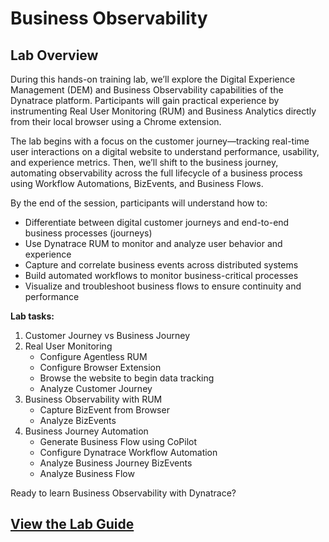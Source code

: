 # Business Observability

## Lab Overview

During this hands-on training lab, we’ll explore the Digital Experience Management (DEM) and Business Observability capabilities of the Dynatrace platform. Participants will gain practical experience by instrumenting Real User Monitoring (RUM) and Business Analytics directly from their local browser using a Chrome extension.

The lab begins with a focus on the customer journey—tracking real-time user interactions on a digital website to understand performance, usability, and experience metrics. Then, we’ll shift to the business journey, automating observability across the full lifecycle of a business process using Workflow Automations, BizEvents, and Business Flows.

By the end of the session, participants will understand how to:

- Differentiate between digital customer journeys and end-to-end business processes (journeys)
- Use Dynatrace RUM to monitor and analyze user behavior and experience
- Capture and correlate business events across distributed systems
- Build automated workflows to monitor business-critical processes
- Visualize and troubleshoot business flows to ensure continuity and performance

**Lab tasks:**

1. Customer Journey vs Business Journey
2. Real User Monitoring
    - Configure Agentless RUM
    - Configure Browser Extension
    - Browse the website to begin data tracking
    - Analyze Customer Journey
3. Business Observability with RUM
    - Capture BizEvent from Browser
    - Analyze BizEvents
4. Business Journey Automation
    - Generate Business Flow using CoPilot
    - Configure Dynatrace Workflow Automation
    - Analyze Business Journey BizEvents
    - Analyze Business Flow

Ready to learn Business Observability with Dynatrace?

## [View the Lab Guide](https://dynatrace-wwse.github.io/enablement-browser-dem-biz-observability)